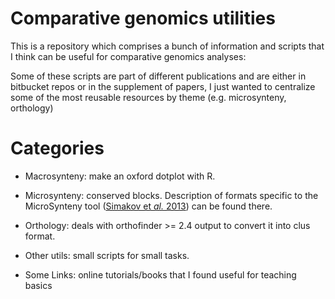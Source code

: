 # Comparative genomics utilities

This is a repository which comprises a bunch of information and scripts that I think can be useful for comparative genomics analyses:

Some of these scripts are part of different publications and are either in bitbucket repos or in the supplement of papers, I just wanted to centralize some of the most reusable resources by theme (e.g. microsynteny, orthology) 

# Categories

* Macrosynteny: make an oxford dotplot with R.

* Microsynteny: conserved blocks. Description of formats specific to the MicroSynteny tool ([Simakov et *al.* 2013](https://doi.org/10.1038/nature11696)) can be found there.

* Orthology: deals with orthofinder >= 2.4 output to convert it into clus format. 

* Other utils: small scripts for small tasks.

* Some Links: online tutorials/books that I found useful for teaching basics
